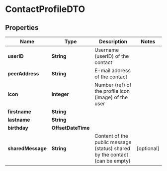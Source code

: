 

# ContactProfileDTO


## Properties

| Name | Type | Description | Notes |
|------------ | ------------- | ------------- | -------------|
|**userID** | **String** | Username (userID) of the contact |  |
|**peerAddress** | **String** | E-mail address of the contact |  |
|**icon** | **Integer** | Number (ref) of the profile icon (image) of the user |  |
|**firstname** | **String** |  |  |
|**lastname** | **String** |  |  |
|**birthday** | **OffsetDateTime** |  |  |
|**sharedMessage** | **String** | Content of the public message (status) shared by the contact (can be empty) |  [optional] |



